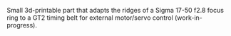 Small 3d-printable part that adapts the ridges of a Sigma 17-50 f2.8 focus ring to a GT2 timing belt for external motor/servo control (work-in-progress).
